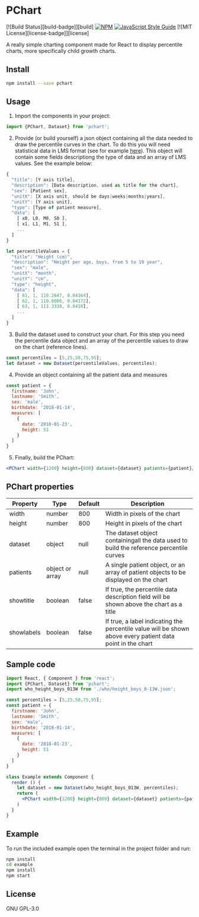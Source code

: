 # PChart

[![Build Status][build-badge]][build] [![NPM](https://img.shields.io/npm/v/pchart.svg)](https://www.npmjs.com/package/pchart) [![JavaScript Style Guide](https://img.shields.io/badge/code_style-standard-brightgreen.svg)](https://standardjs.com) [![MIT License][license-badge]][license]

A really simple charting component made for React to display percentile charts, more specifically child growth charts.

## Install

```bash
npm install --save pchart
```

## Usage
1. Import the components in your project:
```jsx
import {PChart, Dataset} from 'pchart';
```

2. Provide (or build yourself) a json object containing all the data needed to draw the percentile curves in the chart. To do this you will need statistical data in LMS format (see for example [here](http://www.who.int/childgrowth/standards/en/)).
This object will contain some fields descriptiong the type of data and an array of LMS values. See the example below:
```javascript
{
  "title": [Y axis title],
  "description": [Data description, used as title for the chart],
  "sex": [Patient sex],
  "unitX": [X axis unit, should be days|weeks|months|years],
  "unitY": [Y axis unit],
  "type": [Type of patient measure],
  "data": [
    [ x0, L0, M0, S0 ],
    [ x1, L1, M1, S1 ],
    ...
  ]
}
```

```javascript
let percentileValues = {
  "title": "Height (cm)",
  "description": "Height per age, boys, from 5 to 19 year",
  "sex": "male",
  "unitX": "month",
  "unitY": "cm",
  "type": "height",
  "data": [
    [ 61, 1, 110.2647, 0.04164],
    [ 62, 1, 110.8006, 0.04172],
    [ 63, 1, 111.3338, 0.0418],
    ...
  ]
}
```

3. Build the dataset used to construct your chart. For this step you need the percentile data object and an array of the percentile values to draw on the chart (reference lines).
```jsx
const percentiles = [5,25,50,75,95];
let dataset = new Dataset(percentileValues, percentiles);
```

4. Provide an object containing all the patient data and measures
```javascript
const patient = {
  firstname: 'John',
  lastname: 'Smith',
  sex: 'male',
  birthdate: '2018-01-14',
  measures: [
    {
      date: '2018-01-23',
      height: 51
    }
  ]
}
```

5. Finally, build the PChart:
```jsx
<PChart width={1200} height={800} dataset={dataset} patients={patient}/>
```

## PChart properties
Property | Type | Default | Description
---------|------|---------|------------
width|number|800|Width in pixels of the chart
height|number|800|Height in pixels of the chart
dataset|object|null|The dataset object containingall the data used to build the reference percentile curves
patients|object or array|null|A single patient object, or an array of patient objects to be displayed on the chart
showtitle|boolean|false|If true, the percentile data description field will be shown above the chart as a title
showlabels|boolean|false|If true, a label indicating the percentile value will be shown above every patient data point in the chart


## Sample code

```jsx
import React, { Component } from 'react';
import {PChart, Dataset} from 'pchart';
import who_height_boys_013W from './who/height_boys_0-13W.json';

const percentiles = [5,25,50,75,95];
const patient = {
  firstname: 'John',
  lastname: 'Smith',
  sex: 'male',
  birthdate: '2018-01-14',
  measures: [
    {
      date: '2018-01-23',
      height: 51
    }
  ]
}

class Example extends Component {
  render () {
    let dataset = new Dataset(who_height_boys_013W, percentiles);
    return (
      <PChart width={1200} height={800} dataset={dataset} patients={patient} showtitle showlabels/>
    )
  }
}
```

## Example
To run the included example open the terminal in the project folder and run:
```bash
npm install
cd example
npm install
npm start
```

## License

GNU GPL-3.0
